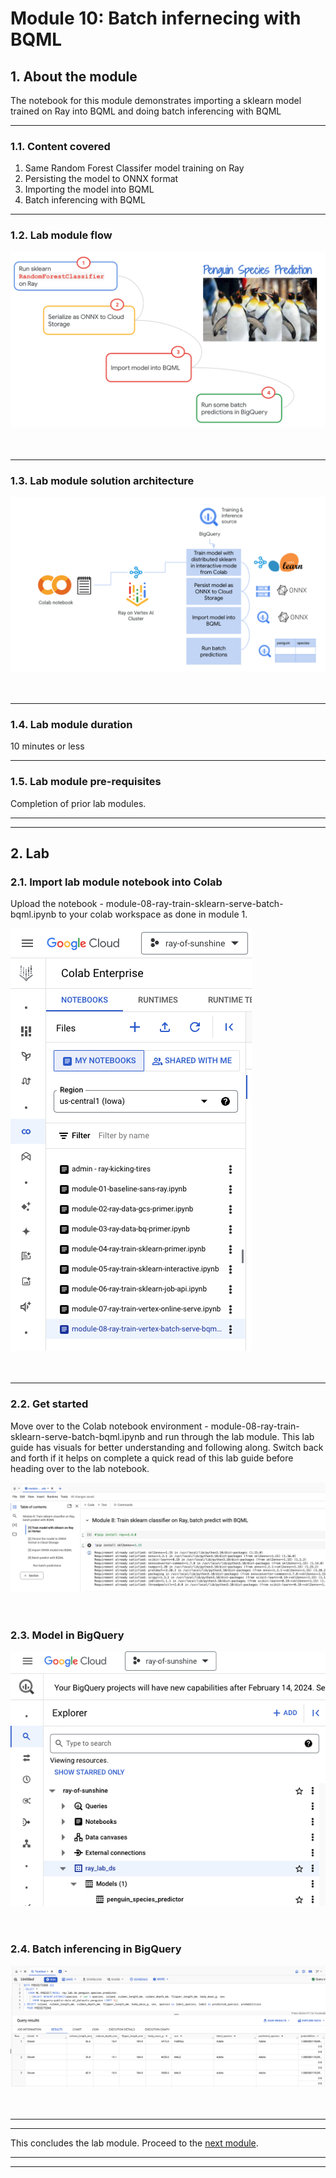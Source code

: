 # Module 10: Batch infernecing with BQML

## 1. About the module
The notebook for this module demonstrates importing a sklearn model trained on Ray into BQML and doing batch inferencing with BQML
<hr>

### 1.1. Content covered

1. Same Random Forest Classifer model training on Ray
2. Persisting the model to ONNX format
3. Importing the  model into BQML
4. Batch inferencing with BQML

<hr>
 
### 1.2. Lab module flow

![M1-1](./images/skl-m08-01.png)   
<br><br>

<hr>

### 1.3. Lab module solution architecture

![M1-1](./images/skl-m08-02.png)   
<br><br>

<hr>

### 1.4. Lab module duration

10 minutes or less 

<hr>

### 1.5. Lab module pre-requisites

Completion of prior lab modules.

<hr><hr>

## 2. Lab

### 2.1. Import lab module notebook into Colab
Upload the notebook - module-08-ray-train-sklearn-serve-batch-bqml.ipynb to your colab workspace as done in module 1.


![M1-1](./images/skl-m08-03.png)   
<br><br>

<hr>


### 2.2. Get started

Move over to the Colab notebook environment - module-08-ray-train-sklearn-serve-batch-bqml.ipynb and run through the lab module. This lab guide has visuals for better understanding and following along. Switch back and forth if it helps on complete a quick read of this lab guide before heading over to the lab notebook.

![M1-1](./images/skl-m08-04.png)   
<br><br>



### 2.3. Model in BigQuery

![M1-1](./images/skl-m08-05.png)   
<br><br>


### 2.4. Batch inferencing in BigQuery

![M1-1](./images/skl-m08-06.png)   
<br><br>



<hr><hr>

This concludes the lab module. Proceed to the [next module](module-end.md).

<hr><hr>
